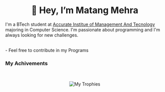 <h1 align="center">👋 Hey, I’m Matang Mehra</h1>
<p>I'm a BTech student at <a href="https://www.accurate.in/">Accurate Institue of Management And Tecnology</a> majoring in Computer Science. I'm passionate about programming and I'm always looking for new challenges.</p>
<br>
- Feel free to contribute in my Programs

<h3>My Achivements</h3>
<br>
<p align="center"><img src="https://github-profile-trophy.vercel.app/?username=ryo-ma&theme=onedark" alt="My Trophies"/></p>
<!---
mgmehra2005/mgmehra2005 is a ✨ special ✨ repository because its `README.md` (this file) appears on your GitHub profile.
You can click the Preview link to take a look at your changes.
--->
